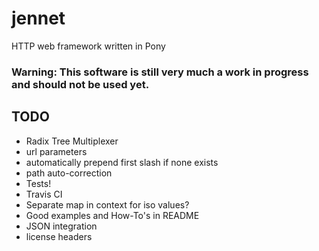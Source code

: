 # jennet
HTTP web framework written in Pony

### Warning: This software is still very much a work in progress and should not be used yet.

## TODO
 - Radix Tree Multiplexer
  - url parameters
  - automatically prepend first slash if none exists
  - path auto-correction
 - Tests!
 - Travis CI
 - Separate map in context for iso values?
 - Good examples and How-To's in README
 - JSON integration
 - license headers
